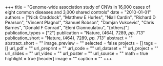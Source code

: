 +++
title = "Genome-wide association study of CNVs in 16,000 cases of eight common diseases and 3,000 shared controls"
date = "2010-01-01"
authors = ["Nick Craddock", "Matthew E Hurles", "Niall Cardin", "Richard D Pearson", "Vincent Plagnol", "Samuel Robson", "Damjan Vukcevic", "Chris Barnes", "Donald F Conrad", "Eleni Giannoulatou", "{others}"]
publication_types = ["2"]
publication = "Nature, (464), 7289, _pp. 713_"
publication_short = "Nature, (464), 7289, _pp. 713_"
abstract = ""
abstract_short = ""
image_preview = ""
selected = false
projects = []
tags = []
url_pdf = ""
url_preprint = ""
url_code = ""
url_dataset = ""
url_project = ""
url_slides = ""
url_video = ""
url_poster = ""
url_source = ""
math = true
highlight = true
[header]
image = ""
caption = ""
+++
